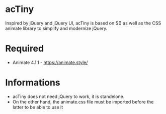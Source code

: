 # acTiny

Inspired by jQuery and jQuery UI, acTiny is based on $() as well as the CSS animate library to simplify and modernize jQuery.

# Required
- Animate 4.1.1 - https://animate.style/

# Informations
- acTiny does not need jQuery to work, it is standelone.
- On the other hand, the animate.css file must be imported before the latter to be able to use it
